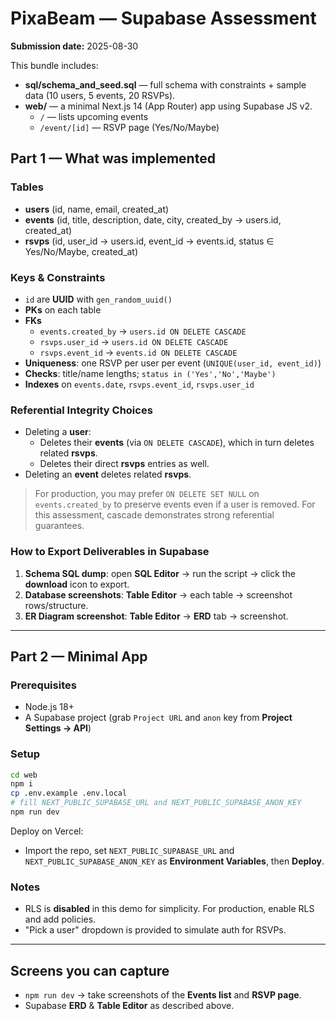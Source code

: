# PixaBeam — Supabase Assessment

**Submission date:** 2025-08-30

This bundle includes:
- **sql/schema_and_seed.sql** — full schema with constraints + sample data (10 users, 5 events, 20 RSVPs).
- **web/** — a minimal Next.js 14 (App Router) app using Supabase JS v2.
  - `/` — lists upcoming events
  - `/event/[id]` — RSVP page (Yes/No/Maybe)

## Part 1 — What was implemented

### Tables
- **users** (id, name, email, created_at)
- **events** (id, title, description, date, city, created_by → users.id, created_at)
- **rsvps** (id, user_id → users.id, event_id → events.id, status ∈ Yes/No/Maybe, created_at)

### Keys & Constraints
- `id` are **UUID** with `gen_random_uuid()`
- **PKs** on each table
- **FKs**
  - `events.created_by` → `users.id ON DELETE CASCADE`
  - `rsvps.user_id` → `users.id ON DELETE CASCADE`
  - `rsvps.event_id` → `events.id ON DELETE CASCADE`
- **Uniqueness**: one RSVP per user per event (`UNIQUE(user_id, event_id)`)
- **Checks**: title/name lengths; `status in ('Yes','No','Maybe')`
- **Indexes** on `events.date`, `rsvps.event_id`, `rsvps.user_id`

### Referential Integrity Choices
- Deleting a **user**:
  - Deletes their **events** (via `ON DELETE CASCADE`), which in turn deletes related **rsvps**.
  - Deletes their direct **rsvps** entries as well.
- Deleting an **event** deletes related **rsvps**.

> For production, you may prefer `ON DELETE SET NULL` on `events.created_by` to preserve events even if a user is removed. For this assessment, cascade demonstrates strong referential guarantees.

### How to Export Deliverables in Supabase
1. **Schema SQL dump**: open **SQL Editor** → run the script → click the **download** icon to export.
2. **Database screenshots**: **Table Editor** → each table → screenshot rows/structure.
3. **ER Diagram screenshot**: **Table Editor** → **ERD** tab → screenshot.

---

## Part 2 — Minimal App

### Prerequisites
- Node.js 18+
- A Supabase project (grab `Project URL` and `anon` key from **Project Settings → API**)

### Setup
```bash
cd web
npm i
cp .env.example .env.local
# fill NEXT_PUBLIC_SUPABASE_URL and NEXT_PUBLIC_SUPABASE_ANON_KEY
npm run dev
```

Deploy on Vercel:
- Import the repo, set `NEXT_PUBLIC_SUPABASE_URL` and `NEXT_PUBLIC_SUPABASE_ANON_KEY` as **Environment Variables**, then **Deploy**.

### Notes
- RLS is **disabled** in this demo for simplicity. For production, enable RLS and add policies.
- "Pick a user" dropdown is provided to simulate auth for RSVPs.

---

## Screens you can capture
- `npm run dev` → take screenshots of the **Events list** and **RSVP page**.
- Supabase **ERD** & **Table Editor** as described above.